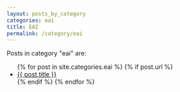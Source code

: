 ```yaml
---
layout: posts_by_category
categories: eai
title: EAI
permalink: /category/eai
---
```


<p>Posts in category "eai" are:</p>

<ul>
  {% for post in site.categories.eai %}
    {% if post.url %}
        <li><a href="{{ post.url }}">{{ post.title }}</a></li>
    {% endif %}
  {% endfor %}
</ul>